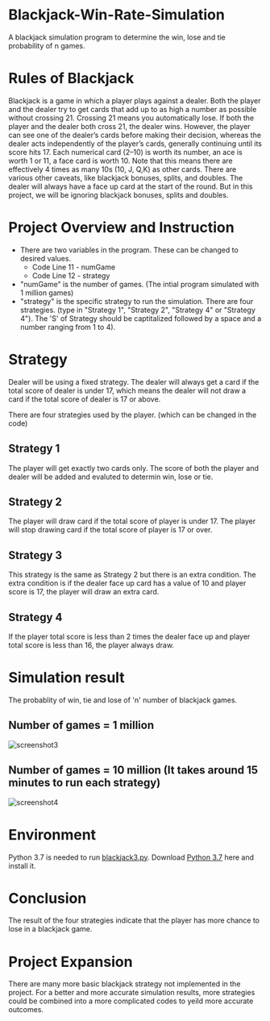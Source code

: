 # Blackjack-Win-Rate-Simulation
A blackjack simulation program to determine the win, lose and tie probability of n games.

# Rules of Blackjack
Blackjack is a game in which a player plays against a dealer. Both the player and the dealer try to get cards that add up to as high a number as possible without crossing 21. Crossing 21 means you automatically lose. If both the player and the dealer both cross 21, the dealer wins. However, the player can see one of the dealer’s cards before making their decision, whereas the dealer acts independently of the player’s cards, generally continuing until its score hits 17.
Each numerical card (2–10) is worth its number, an ace is worth 1 or 11, a face card is worth 10. Note that this means there are effectively 4 times as many 10s (10, J, Q,K) as other cards. There are various other caveats, like blackjack bonuses, splits, and doubles.
The dealer will always have a face up card at the start of the round.
But in this project, we will be ignoring blackjack bonuses, splits and doubles.

# Project Overview and Instruction
* There are two variables in the program. These can be changed to desired values.
  * Code Line 11 - numGame
  * Code Line 12 - strategy
* "numGame" is the number of games. (The intial program simulated with 1 million games)
* "strategy" is the specific strategy to run the simulation. There are four strategies. (type in "Strategy 1", "Strategy 2",
"Strategy 4" or "Strategy 4"). The 'S' of Strategy should be captitalized followed by a space and a number ranging from 1 to 4).

# Strategy
Dealer will be using a fixed strategy. The dealer will always get a card if the total score of dealer is under 17, which means the dealer will not draw a card if the total score of dealer is 17 or above.

There are four strategies used by the player. (which can be changed in the code)
## Strategy 1
The player will get exactly two cards only. The score of both the player and dealer will be added and evaluted to determin win, lose or tie. 
## Strategy 2
The player will draw card if the total score of player is under 17. The player will stop drawing card if the total score of player is 17 or over.
## Strategy 3
This strategy is the same as Strategy 2 but there is an extra condition. The extra condition is if the dealer face up card has a value of 10 and player score is 17, the player will draw an extra card.
## Strategy 4
If the player total score is less than 2 times the dealer face up and player total score is less than 16, the player always draw.

# Simulation result
The probablity of win, tie and lose of 'n' number of blackjack games.

## Number of games = 1 million
![screenshot3](https://user-images.githubusercontent.com/55210396/76239375-7672a100-61ff-11ea-8ee9-6ccd7ca0ffca.png)

## Number of games = 10 million (It takes around 15 minutes to run each strategy)
![screenshot4](https://user-images.githubusercontent.com/55210396/76239491-ade14d80-61ff-11ea-8a02-5a31305a606a.png)

# Environment 
Python 3.7 is needed to run [blackjack3.py](blackjack3.py). Download [Python 3.7](https://www.python.org/downloads/) here and install it.

# Conclusion
The result of the four strategies indicate that the player has more chance to lose in a blackjack game. 

# Project Expansion
There are many more basic blackjack strategy not implemented in the project. For a better and more accurate simulation results, more strategies could be combined into a more complicated codes to yeild more accurate outcomes.

